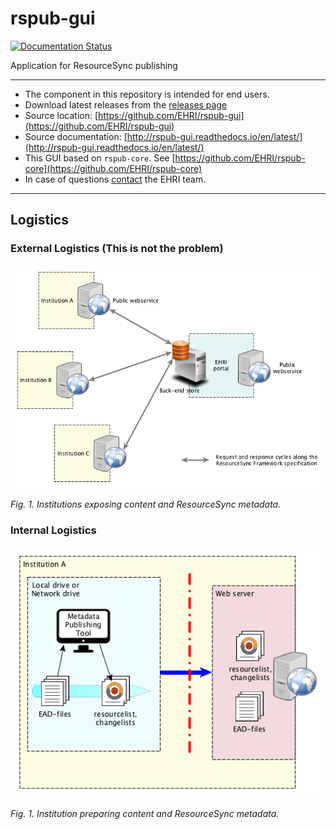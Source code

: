 # rspub-gui
[![Documentation Status](http://readthedocs.org/projects/rspub-gui/badge/?version=latest)](http://rspub-gui.readthedocs.io/en/latest/?badge=latest)

Application for ResourceSync publishing

---
- The component in this repository is intended for end users.
- Download latest releases from the [releases page](https://github.com/EHRI/rspub-gui/releases)
- Source location: [https://github.com/EHRI/rspub-gui](https://github.com/EHRI/rspub-gui)
- Source documentation: [http://rspub-gui.readthedocs.io/en/latest/](http://rspub-gui.readthedocs.io/en/latest/)
- This GUI based on `rspub-core`. See [https://github.com/EHRI/rspub-core](https://github.com/EHRI/rspub-core)
- In case of questions [contact](https://github.com/EHRI/rspub-gui/issues/new) the EHRI team.

---

## Logistics

### External Logistics (This is not the problem)

![ResourceSync](img/resourcesync.png)

_Fig. 1. Institutions exposing content and ResourceSync metadata._

### Internal Logistics

![Internal](img/internal.png)

_Fig. 1. Institution preparing content and ResourceSync metadata._


